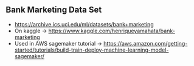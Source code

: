 ## Bank Marketing Data Set
* https://archive.ics.uci.edu/ml/datasets/bank+marketing
* On kaggle -> https://www.kaggle.com/henriqueyamahata/bank-marketing
* Used in AWS sagemaker tutorial -> https://aws.amazon.com/getting-started/tutorials/build-train-deploy-machine-learning-model-sagemaker/